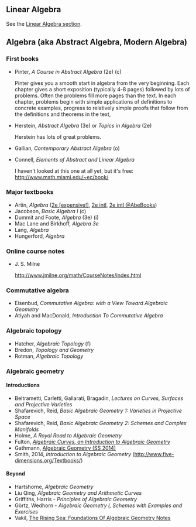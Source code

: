 
## Linear Algebra

See the [Linear Algebra section](LinearAlgebra.md).

## Algebra (aka Abstract Algebra, Modern Algebra)

### First books

- Pinter, *A Course in Abstract Algebra* (2e) (c)

  Pinter gives you a smooth start in algebra from the very beginning. Each chapter gives a short exposition (typically 4-8 pages) followed by lots of problems. Often the problems fill more pages than the text. In each chapter, problems begin with simple applications of definitions to concrete examples, progress to relatively simple proofs that follow from the definitions and theorems in the text, 

- Herstein, *Abstract Algebra* (3e) or *Topics in Algebra* (2e)

  Herstein has lots of great problems.

- Gallian, *Contemporary Abstract Algebra* (o)

- Connell, *Elements of Abstract and Linear Algebra*

  I haven't looked at this one at all yet, but it's free: http://www.math.miami.edu/~ec/book/

### Major textbooks

- Artin, *Algebra* ([2e [expensive!]](https://smile.amazon.com/Algebra-2nd-Michael-Artin/dp/0132413779/), [2e intl](https://smile.amazon.com/dp/9332549834/), [2e intl @AbeBooks](http://www.abebooks.com/servlet/SearchResults?an=Michael%20Artin&bi=0&bx=off&ds=30&n=100121501&recentlyadded=all&sortby=17&tn=Algebra))
- Jacobson, *Basic Algebra I* (c)
- Dummit and Foote, *Algebra* (3e) (i)
- Mac Lane and Birkhoff, *Algebra 3e*
- Lang, *Algebra*
- Hungerford, *Algebra*

### Online course notes

* J. S. Milne

  http://www.jmilne.org/math/CourseNotes/index.html

### Commutative algebra

- Eisenbud, *Commutative Algebra: with a View Toward Algebraic Geometry*
- Atiyah and MacDonald, *Introduction To Commutative Algebra*

### Algebraic topology

- Hatcher, *Algebraic Topology* (f)
- Bredon, *Topology and Geometry*
- Rotman, *Algebraic Topology*

### Algebraic geometry

#### Introductions
- Beltrametti, Carletti, Gallarati, Bragadin, *Lectures on Curves, Surfaces and Projective Varieties*
- Shafarevich, Reid, *Basic Algebraic Geometry 1: Varieties in Projective Space*
- Shafarevich, Reid, *Basic Algebraic Geometry 2: Schemes and Complex Manifolds*
- Holme, *A Royal Road to Algebraic Geometry*
- Fulton, [*Algebraic Curves, an Introduction to Algebraic Geometry*](http://www.math.lsa.umich.edu/~wfulton/CurveBook.pdf)
- Gathmann, [Algebraic Geometry (SS 2014)](http://www.mathematik.uni-kl.de/agag/mitglieder/professoren/gathmann/notes/alggeom/)
- Smith, 2014, *Introduction to Algebraic Geometry* (http://www.five-dimensions.org/Textbooks/)

#### Beyond
- Hartshorne, *Algebraic Geometry*
- Liu Qing, *Algebraic Geometry and Arithmetic Curves*
- Griffiths, Harris - *Principles of Algebraic Geometry*
- Görtz, Wedhorn - *Algebraic Geometry I, Schemes with Examples and Exercises*
- Vakil, [The Rising Sea: Foundations Of Algebraic Geometry Notes](https://math.stanford.edu/~vakil/216blog/)

